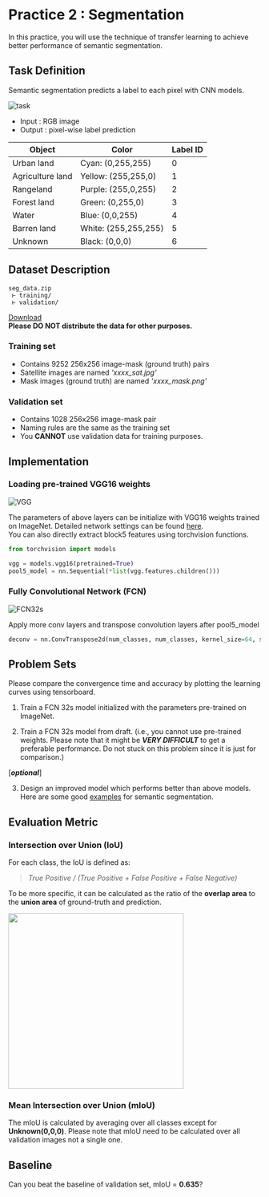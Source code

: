 Practice 2 : Segmentation
===
In this practice, you will use the technique of transfer learning to achieve better performance of semantic segmentation.

## Task Definition
Semantic segmentation predicts a label to each pixel with CNN models.

![task](https://i.imgur.com/feD4Hv2.png)

* Input : RGB image
* Output : pixel-wise label prediction


| Object | Color | Label ID |
| -------- | -------- | -------- |
| Urban land | Cyan: (0,255,255) | 0    |
| Agriculture land | Yellow: (255,255,0) | 1    |
| Rangeland | Purple: (255,0,255) | 2    |
| Forest land  | Green: (0,255,0) | 3    |
| Water | Blue: (0,0,255) | 4    |
| Barren land | White: (255,255,255) | 5    |
| Unknown | Black: (0,0,0) | 6    |

## Dataset Description
```
seg_data.zip
 ⊢ training/
 ⊢ validation/
```

[Download](https://drive.google.com/file/d/11UOONxz2djoeKbEGeh7ihxw3W3YCoTrq/view?usp=sharing)  
**Please DO NOT distribute the data for other purposes.**

### Training set
* Contains 9252 256x256 image-mask (ground truth) pairs
* Satellite images are named *'xxxx_sat.jpg'*
* Mask images (ground truth) are named *'xxxx_mask.png'*

### Validation set
* Contains 1028 256x256 image-mask pair
* Naming rules are the same as the training set
* You **CANNOT** use validation data for training purposes.

## Implementation

### Loading pre-trained VGG16 weights
![VGG](https://i.imgur.com/RQadXlb.png)

The parameters of above layers can be initialize with VGG16 weights trained on ImageNet. Detailed network settings can be found [here](https://github.com/meetshah1995/pytorch-semseg/blob/master/ptsemseg/models/fcn.py).  
You can also directly extract block5 features using torchvision functions.

```python
from torchvision import models

vgg = models.vgg16(pretrained=True)
pool5_model = nn.Sequential(*list(vgg.features.children()))
```

### Fully Convolutional Network (FCN)
![FCN32s](https://i.imgur.com/lH1u07f.png)

Apply more conv layers and transpose convolution layers after pool5_model
```python
deconv = nn.ConvTranspose2d(num_classes, num_classes, kernel_size=64, stride=32, bias=False)
```

## Problem Sets
Please compare the convergence time and accuracy by plotting the learning curves using tensorboard.

1. Train a FCN 32s model initialized with the parameters pre-trained on ImageNet.

2. Train a FCN 32s model from draft. (i.e., you cannot use pre-trained weights. Please note that it might be ***VERY DIFFICULT*** to get a preferable performance. Do not stuck on this problem since it is just for comparison.)


[***optional***]

3. Design an improved model which performs better than above models. Here are some good [examples](https://meetshah1995.github.io/semantic-segmentation/deep-learning/pytorch/visdom/2017/06/01/semantic-segmentation-over-the-years.html) for semantic segmentation.


## Evaluation Metric

### Intersection over Union (IoU)
For each class, the IoU is defined as: 
> *True Positive / (True Positive + False Positive + False Negative)*

To be more specific, it can be calculated as the ratio of the **overlap area** to the **union area** of ground-truth and prediction.

<img src="https://i.imgur.com/zhCdhwG.png" height="350">

### Mean Intersection over Union (mIoU)
The mIoU is calculated by averaging over all classes except for **Unknown(0,0,0)**. Please note that mIoU need to be calculated over all validation images not a single one.

## Baseline
Can you beat the baseline of validation set, mIoU = **0.635**?
